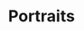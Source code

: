 ---
title: "Portraits"
type: "gallery"
url: "/photos/portraits"
maxwidth: "600x"
clickablephotos: true
---